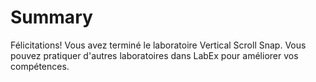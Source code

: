 # Summary

Félicitations! Vous avez terminé le laboratoire Vertical Scroll Snap. Vous pouvez pratiquer d'autres laboratoires dans LabEx pour améliorer vos compétences.
